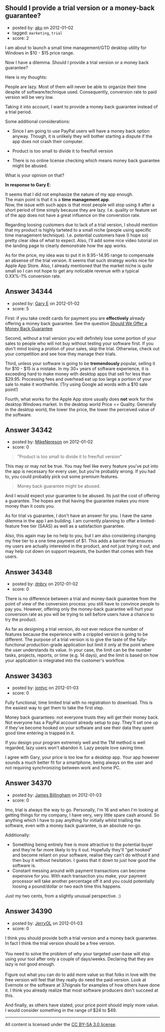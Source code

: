 ## Should I provide a trial version or a money-back guarantee?

- posted by: [aku](https://stackexchange.com/users/-1/12190-aku) on 2012-01-02
- tagged: `marketing`, `trial`
- score: 2

I am about to launch a small time management/GTD desktop utility for Windows in $10 - $15 price range.

Now I have a dilemma. Should I provide a trial version or a money back guarantee?

Here is my thoughts:

People are lazy. Most of them will never be able to organize their time despite of software/technique used. Consequently, conversion rate to paid version will be very low.

Taking it into account, I want to provide a money back guarantee instead of a trial period.

Some additional considerations:

* Since I am going to use PayPal users will have a money back option anyway. Though, it is unlikely they will bother starting a dispute if the app does not crash their computer.

* Product is too small to divide it to free/full version

* There is no online license checking which means money back guarantee might be abused.

What is your opinion on that?

**In response to Gary E**:

It seems that I did not emphasize the nature of my app enough.  
The main point is that it is a **time management app**.  
Now, the issue with such apps is that most people will stop using it after a short period of time simply because they are lazy. I.e. quality or feature set of the app does not have a great influence on the converstion rate.  

Regarding loosing customers due to lack of a trial version, I should mention that my product is highly tarteted to a small niche (people using specific time management technique). I.e. potential customers have (I hope so) pretty clear idea of what to expect. Also, I'll add some nice video tutorial on the landing page to clearly demonstrate how the app works.

As for the price, my idea was to put it in $9.95-$14.95 range to compensate an absense of the trial version.
It seems that such strategy works nice for Apple App Store. Also, I already mentioned that the market niche is quite small so I can not hope to get any noticable revenue with a typical 0.XX%-1% conversion rate.


## Answer 34344

- posted by: [Gary E](https://stackexchange.com/users/-1/2587-gary-e) on 2012-01-02
- score: 5

<p>First: if you take credit cards for payment you are <strong>effectively</strong> already offering a money back guarantee. See the question <a href="http://answers.onstartups.com/questions/22593/should-we-offer-money-back-guarantee-are-payment-processors-fine-with-that">Should We Offer a Money Back Guarantee</a></p>

<p>Second, without a trail version you will definitely lose some portion of your sales to people who will not buy without testing your software first. If you don't mind losing a protion of your sales, skip the trial. Otherwise, check out your competition and see how they manage their trials.</p>

<p>Third, unless your software is going to be <strong>tremendously</strong> popular, selling it for $10 - $15 is a mistake. In my 30+ years of software experience, it is exceeding hard to make money with desktop apps that sell for less than $29.95. Processing fees and overhead eat up too large a portion of your sale to make it worthwhile. (Try using Google ad words with a $10 sale point!)</p>

<p>Fourth, what works for the Apple App store usually does <strong>not</strong> work for the desktop Windows market. In the desktop world Price  == Quality. Generally in the desktop world, the lower the price, the lower the perceived value of the software.</p>



## Answer 34342

- posted by: [MikeNereson](https://stackexchange.com/users/-1/14087-mikenereson) on 2012-01-02
- score: 0

> "Product is too small to divide it to free/full version"

This may or may not be true. You may feel like every feature you've put into the app is necessary for every user, but you're probably wrong. If you had to, you could probably pick out some premium features.

> Money back guarantee might be abused.

And I would expect your guarantee to be abused. Its just the cost of offering a guarantee. The hopes are that having the guarantee makes you more money than it costs you. 

As for trial vs guarantee, I don't have an answer for you. I have the same dilemma in the app I am building. I am currently planning to offer a limited-feature free tier (SAAS) as well as a satisfaction guarantee. 

Also, this again may be no help to you, but I am also considering changing my free tier to a one time payment of $1. This adds a barrier that ensures my users are actually interested in the product, and not just trying it out, and may help cut down on support requests, the burden that comes with free users.




## Answer 34348

- posted by: [dnbrv](https://stackexchange.com/users/-1/15284-dnbrv) on 2012-01-02
- score: 0

There is no difference between a trial and money-back guarantee from the point of view of the conversion process: you still have to convince people to pay you. However, offering only the money-back guarantee will hurt your conversion rate as you will be trying to sell before users have a chance to try the product.

As far as designing a trial version, do not ever reduce the number of features because the experience with a crippled version is going to be different. The purpose of a trial version is to give the taste of the fully-functional production-grade application but limit it only at the point where the user understands its value. In your case, the limit can be the number tasks, projects, reports, or time (e.g. 14 days), and the limit is based on how your application is integrated into the customer's workflow.


## Answer 34363

- posted by: [jontyc](https://stackexchange.com/users/-1/15178-jontyc) on 2012-01-03
- score: 0

Fully functional, time limited trial with no registration to download. This is the easiest way to get them to take the first step.

Money back guarantees: not everyone trusts they will get their money back. Not everyone has a PayPal account already setup to pay. They'll set one up if they've become hooked on your software and see their data they spent good time entering is trapped in it.

If you design your program extremely well and the TM method is well regarded, lazy users won't abandon it. Lazy people love saving time.

I agree with Gary, your price is too low for a desktop app. Your app however sounds a much better fit for a smartphone, being always on the user and not requiring synchronizing between work and home PC.



## Answer 34370

- posted by: [James Billingham](https://stackexchange.com/users/-1/15381-james-billingham) on 2012-01-03
- score: 0

Imo, trial is always the way to go. Personally, I'm 16 and when I'm looking at getting things for my company, I have very, very little spare cash around. So anything which I have to pay anything for initially whilst trialling the software, even with a money back guarantee, is an absolute no-go.

Additionally:

 - Something being entirely free is more attractive to the potential buyer and they're far more likely to try it out. Hopefully they'll "get hooked" and become reliant on your software, realise they can't do without it and then buy it without hesitation. I guess that it down to just how good the software is.
 - Constant messing around with payment transactions can become expensive for you. With each transaction you make, your payment processor will take another percentage off it and you could potentially loosing a pound/dollar or two each time this happens.

Just my two cents, from a slightly unusual perspective. :)


## Answer 34390

- posted by: [JerryOL](https://stackexchange.com/users/-1/13039-jerryol) on 2012-01-03
- score: 0

I think you should provide both a trial version and a money back guarantee.  In fact I think the trial version should be a free version. <br/><br/>
You need to solve the problem of why your targeted user-base will stop using your tool after only a couple of days/weeks. Declaring that they are lazy is not good enough.<br/><br/>
Figure out what you can do to add more value so that folks in love with the free version will feel that they really do need the paid version. Look at Evernote or the software at 37signals for examples of how others have done it. I think you already realize that most software producers don't succeed at this.

And finally, as others have stated, your price point should imply more value. I would consider something in the range of $24 to $49.



---

All content is licensed under the [CC BY-SA 3.0 license](https://creativecommons.org/licenses/by-sa/3.0/).
